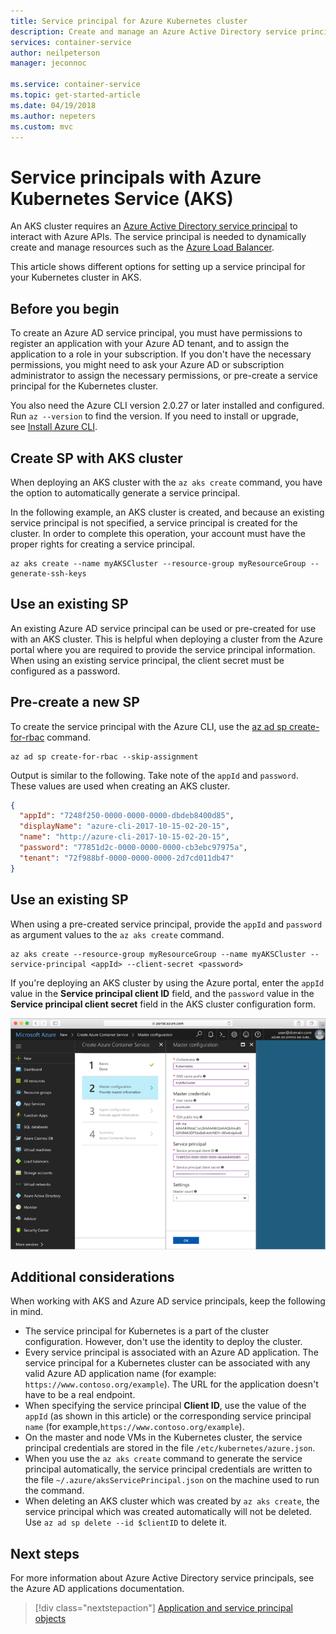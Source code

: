 ```yaml
---
title: Service principal for Azure Kubernetes cluster
description: Create and manage an Azure Active Directory service principal for a Kubernetes cluster in AKS
services: container-service
author: neilpeterson
manager: jeconnoc

ms.service: container-service
ms.topic: get-started-article
ms.date: 04/19/2018
ms.author: nepeters
ms.custom: mvc
---
```


# Service principals with Azure Kubernetes Service (AKS)

An AKS cluster requires an [Azure Active Directory service principal][aad-service-principal] to interact with Azure APIs. The service principal is needed to dynamically create and manage resources such as the [Azure Load Balancer][azure-load-balancer-overview].

This article shows different options for setting up a service principal for your Kubernetes cluster in AKS.

## Before you begin


To create an Azure AD service principal, you must have permissions to register an application with your Azure AD tenant, and to assign the application to a role in your subscription. If you don't have the necessary permissions, you might need to ask your Azure AD or subscription administrator to assign the necessary permissions, or pre-create a service principal for the Kubernetes cluster.

You also need the Azure CLI version 2.0.27 or later installed and configured. Run `az --version` to find the version. If you need to install or upgrade, see [Install Azure CLI][install-azure-cli].

## Create SP with AKS cluster

When deploying an AKS cluster with the `az aks create` command, you have the option to automatically generate a service principal.

In the following example, an AKS cluster is created, and because an existing service principal is not specified, a service principal is created for the cluster. In order to complete this operation, your account must have the proper rights for creating a service principal.

```azurecli
az aks create --name myAKSCluster --resource-group myResourceGroup --generate-ssh-keys
```

## Use an existing SP

An existing Azure AD service principal can be used or pre-created for use with an AKS cluster. This is helpful when deploying a cluster from the Azure portal where you are required to provide the service principal information. When using an existing service principal, the client secret must be configured as a password.

## Pre-create a new SP

To create the service principal with the Azure CLI, use the [az ad sp create-for-rbac][az-ad-sp-create] command.

```azurecli
az ad sp create-for-rbac --skip-assignment
```

Output is similar to the following. Take note of the `appId` and `password`. These values are used when creating an AKS cluster.

```json
{
  "appId": "7248f250-0000-0000-0000-dbdeb8400d85",
  "displayName": "azure-cli-2017-10-15-02-20-15",
  "name": "http://azure-cli-2017-10-15-02-20-15",
  "password": "77851d2c-0000-0000-0000-cb3ebc97975a",
  "tenant": "72f988bf-0000-0000-0000-2d7cd011db47"
}
```

## Use an existing SP

When using a pre-created service principal, provide the `appId` and `password` as argument values to the `az aks create` command.

```azurecli-interactive
az aks create --resource-group myResourceGroup --name myAKSCluster --service-principal <appId> --client-secret <password>
```

If you're deploying an AKS cluster by using the Azure portal, enter the `appId` value in the **Service principal client ID** field, and the `password` value in the **Service principal client secret** field in the AKS cluster configuration form.

![Image of browsing to Azure Vote](media/container-service-kubernetes-service-principal/sp-portal.png)

## Additional considerations

When working with AKS and Azure AD service principals, keep the following in mind.

* The service principal for Kubernetes is a part of the cluster configuration. However, don't use the identity to deploy the cluster.
* Every service principal is associated with an Azure AD application. The service principal for a Kubernetes cluster can be associated with any valid Azure AD application name (for example: `https://www.contoso.org/example`). The URL for the application doesn't have to be a real endpoint.
* When specifying the service principal **Client ID**, use the value of the `appId` (as shown in this article) or the corresponding service principal `name` (for example,`https://www.contoso.org/example`).
* On the master and node VMs in the Kubernetes cluster, the service principal credentials are stored in the file `/etc/kubernetes/azure.json`.
* When you use the `az aks create` command to generate the service principal automatically, the service principal credentials are written to the file `~/.azure/aksServicePrincipal.json` on the machine used to run the command.
* When deleting an AKS cluster which was created by `az aks create`, the service principal which was created automatically will not be deleted. Use `az ad sp delete --id $clientID` to delete it.

## Next steps

For more information about Azure Active Directory service principals, see the Azure AD applications documentation.

> [!div class="nextstepaction"]
> [Application and service principal objects][service-principal]

<!-- LINKS - internal -->
[aad-service-principal]: ../active-directory/develop/active-directory-application-objects.md
[acr-intro]: ../container-registry/container-registry-intro.md
[az-ad-sp-create]: /cli/azure/ad/sp#az_ad_sp_create_for_rbac
[azure-load-balancer-overview]: ../load-balancer/load-balancer-overview.md
[install-azure-cli]: /cli/azure/install-azure-cli
[service-principal]: ../active-directory/develop/active-directory-application-objects.md
[user-defined-routes]: ../load-balancer/load-balancer-overview.md